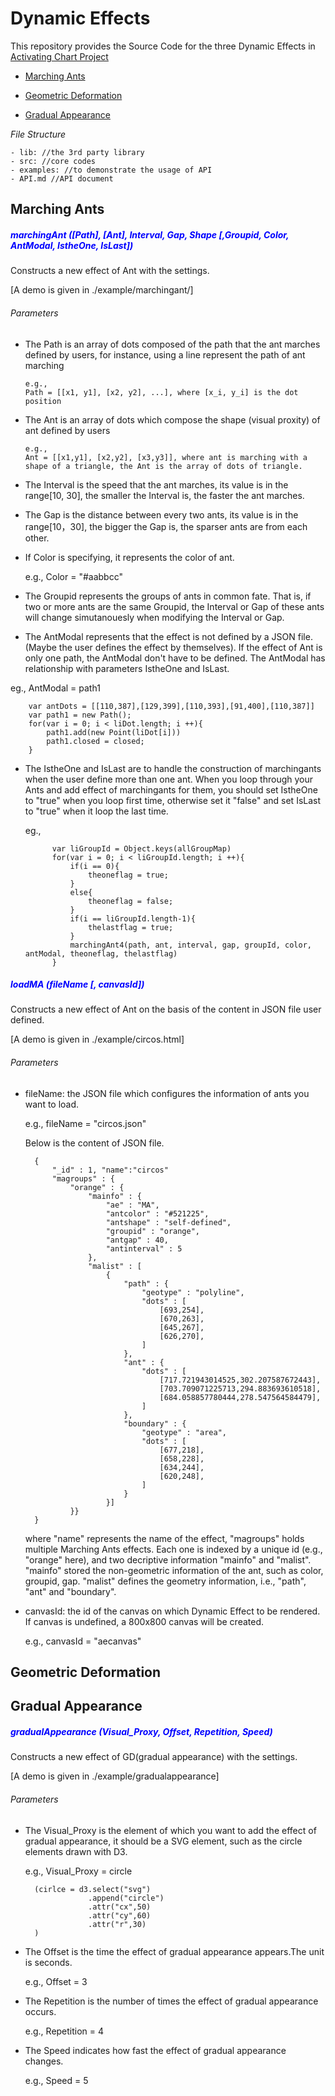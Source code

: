 # Dynamic Effects

This repository provides the Source Code for the three Dynamic Effects in [Activating Chart Project](https://vizgroup.github.io/activateviz/)

- [Marching Ants](#marching-ants)

- [Geometric Deformation](#geometric-deformation)

- [Gradual Appearance](#gradual-appearance)

*File Structure*

	- lib: //the 3rd party library
	- src: //core codes 
	- examples: //to demonstrate the usage of API
	- API.md //API document
	

## Marching Ants


#####  <span style="color:blue">marchingAnt ([Path], [Ant], Interval, Gap, Shape [,Groupid, Color, AntModal, IstheOne, IsLast]) </span>
Constructs a new effect of Ant with the settings. 

[A demo is given in ./example/marchingant/]

###### Parameters
- The Path is an array of dots composed of the path that the ant marches defined by users, for instance, using a line represent the path of ant marching

	  e.g.,
	  Path = [[x1, y1], [x2, y2], ...], where [x_i, y_i] is the dot position
  
- The Ant is an array of dots which compose the shape (visual proxity) of ant defined by users
	
	  e.g.,
	  Ant = [[x1,y1], [x2,y2], [x3,y3]], where ant is marching with a shape of a triangle, the Ant is the array of dots of triangle. 

- The Interval is the speed that the ant marches, its value is in the range[10, 30], the smaller the Interval is, the faster the ant marches. 



- The Gap is the distance between every two ants, its value is in the range[10，30], the bigger the Gap is, the sparser ants are from each other. 


- If Color is specifying, it represents the color of ant. 


 	 e.g., Color = "#aabbcc"

- The Groupid represents the groups of ants in common fate. That is, if two or more ants are the same Groupid, the Interval or Gap of these ants will change simutanouesly when modifying the Interval or Gap. 

- The AntModal represents that the effect is not defined by a JSON file.(Maybe the user defines the effect by themselves). If the effect of Ant is only one path, the AntModal don't have to be defined. The AntModal has relationship with parameters IstheOne and IsLast.
	
eg., AntModal = path1

		var antDots = [[110,387],[129,399],[110,393],[91,400],[110,387]]
		var path1 = new Path();
		for(var i = 0; i < liDot.length; i ++){
		    path1.add(new Point(liDot[i]))
		  	path1.closed = closed;
		}
		

- The IstheOne and IsLast are to handle the construction of marchingants when the user define more than one ant. When you loop through your Ants and add effect of marchingants for them, you should set IstheOne to "true" when you loop first time, otherwise set it "false" and set IsLast to "true" when it loop the last time.      

	eg., 

			var liGroupId = Object.keys(allGroupMap)
            for(var i = 0; i < liGroupId.length; i ++){
            	if(i == 0){
                	theoneflag = true;
                }
                else{
                    theoneflag = false;
                }
                if(i == liGroupId.length-1){
                    thelastflag = true;
                }
				marchingAnt4(path, ant, interval, gap, groupId, color, antModal, theoneflag, thelastflag)
			}

##### <span style="color:blue"> loadMA (fileName [, canvasId]) </span>
Constructs a new effect of Ant on the basis of the content in JSON file user defined.

[A demo is given in ./example/circos.html]

###### Parameters
- fileName: the JSON file which configures the information of ants you want to load. 

	e.g., fileName = "circos.json"

	Below is the content of JSON file.

    
	    {
	        "_id" : 1, "name":"circos"
	        "magroups" : {
	            "orange" : {
	                "mainfo" : {
	                    "ae" : "MA",
	                    "antcolor" : "#521225",
	                    "antshape" : "self-defined",
	                    "groupid" : "orange",
	                    "antgap" : 40,
	                    "antinterval" : 5
	                },
	                "malist" : [ 
	                    {
	                        "path" : {
	                            "geotype" : "polyline",
	                            "dots" : [ 
	                                [693,254], 
	                                [670,263], 
	                                [645,267], 
	                                [626,270], 
	                            ]
	                        },
	                        "ant" : {
	                            "dots" : [ 
	                                [717.721943014525,302.207587672443], 
	                                [703.709071225713,294.883693610518], 
	                                [684.058857780444,278.547564584479],
	                            ]
	                        },
	                        "boundary" : {
	                            "geotype" : "area",
	                            "dots" : [ 
	                                [677,218], 
	                                [658,228], 
	                                [634,244], 
	                                [620,248], 
	                            ]
	                        }
	                    }]
	            }}
	    }

  
	where "name" represents the name of the effect, "magroups" holds multiple Marching Ants effects. Each one is indexed by a unique id (e.g., "orange" here), and two decriptive information "mainfo" and "malist". "mainfo" stored the non-geometric information of the ant, such as color, groupid, gap. "malist" defines the geometry information, i.e., "path", "ant" and "boundary".


- canvasId: the id of the canvas on which Dynamic Effect to be rendered. If canvas is undefined, a 800x800 canvas will be created.

	e.g., canvasId = "aecanvas"


## Geometric Deformation



## Gradual Appearance

#####  <span style="color:blue">gradualAppearance (Visual_Proxy, Offset, Repetition, Speed) </span>
Constructs a new effect of GD(gradual appearance) with the settings. 

[A demo is given in ./example/gradualappearance]

###### Parameters
- The Visual_Proxy is the element of which you want to add the effect of gradual appearance, it should be a SVG element, such as the circle elements drawn with D3.

	e.g., Visual_Proxy = circle

		(cirlce = d3.select("svg")
					.append("circle")
					.attr("cx",50)
					.attr("cy",60)
					.attr("r",30)
		)

- The Offset is the time the effect of gradual appearance appears.The unit is seconds.

	e.g., Offset = 3

- The Repetition is the number of times the effect of gradual appearance occurs.

	e.g., Repetition = 4

- The Speed indicates how fast the effect of gradual appearance changes.

	e.g., Speed = 5  